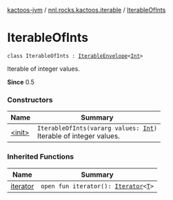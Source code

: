 [kactoos-jvm](../../index.md) / [nnl.rocks.kactoos.iterable](../index.md) / [IterableOfInts](./index.md)

# IterableOfInts

`class IterableOfInts : `[`IterableEnvelope`](../-iterable-envelope/index.md)`<`[`Int`](https://kotlinlang.org/api/latest/jvm/stdlib/kotlin/-int/index.html)`>`

Iterable of integer values.

**Since**
0.5

### Constructors

| Name | Summary |
|---|---|
| [&lt;init&gt;](-init-.md) | `IterableOfInts(vararg values: `[`Int`](https://kotlinlang.org/api/latest/jvm/stdlib/kotlin/-int/index.html)`)`<br>Iterable of integer values. |

### Inherited Functions

| Name | Summary |
|---|---|
| [iterator](../-iterable-envelope/iterator.md) | `open fun iterator(): `[`Iterator`](https://kotlinlang.org/api/latest/jvm/stdlib/kotlin.collections/-iterator/index.html)`<`[`T`](../-iterable-envelope/index.md#T)`>` |
